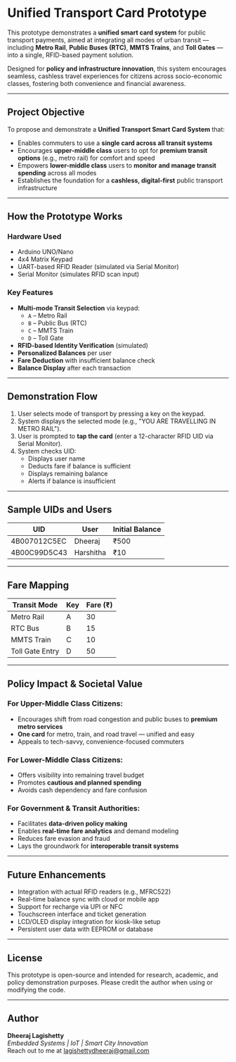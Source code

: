 # Unified Transport Card Prototype

This prototype demonstrates a **unified smart card system** for public transport payments, aimed at integrating all modes of urban transit — including **Metro Rail**, **Public Buses (RTC)**, **MMTS Trains**, and **Toll Gates** — into a single, RFID-based payment solution.

Designed for **policy and infrastructure innovation**, this system encourages seamless, cashless travel experiences for citizens across socio-economic classes, fostering both convenience and financial awareness.

---

## Project Objective

To propose and demonstrate a **Unified Transport Smart Card System** that:

- Enables commuters to use a **single card across all transit systems**
- Encourages **upper-middle class** users to opt for **premium transit options** (e.g., metro rail) for comfort and speed
- Empowers **lower-middle class** users to **monitor and manage transit spending** across all modes
- Establishes the foundation for a **cashless, digital-first** public transport infrastructure

---

##  How the Prototype Works

###  Hardware Used

- Arduino UNO/Nano
- 4x4 Matrix Keypad
- UART-based RFID Reader (simulated via Serial Monitor)
- Serial Monitor (simulates RFID scan input)

###  Key Features

- **Multi-mode Transit Selection** via keypad:
  - `A` – Metro Rail
  - `B` – Public Bus (RTC)
  - `C` – MMTS Train
  - `D` – Toll Gate
- **RFID-based Identity Verification** (simulated)
- **Personalized Balances** per user
- **Fare Deduction** with insufficient balance check
- **Balance Display** after each transaction

---

## Demonstration Flow

1. User selects mode of transport by pressing a key on the keypad.
2. System displays the selected mode (e.g., "YOU ARE TRAVELLING IN METRO RAIL").
3. User is prompted to **tap the card** (enter a 12-character RFID UID via Serial Monitor).
4. System checks UID:
   - Displays user name
   - Deducts fare if balance is sufficient
   - Displays remaining balance
   - Alerts if balance is insufficient

---

##  Sample UIDs and Users

| UID             | User       | Initial Balance |
|----------------|------------|-----------------|
| 4B007012C5EC    | Dheeraj    | ₹500            |
| 4B00C99D5C43    | Harshitha  | ₹10             |

---

##  Fare Mapping

| Transit Mode      | Key | Fare (₹) |
|-------------------|-----|----------|
| Metro Rail        | A   | 30       |
| RTC Bus           | B   | 15       |
| MMTS Train        | C   | 10       |
| Toll Gate Entry   | D   | 50       |

---

##  Policy Impact & Societal Value

### For Upper-Middle Class Citizens:
- Encourages shift from road congestion and public buses to **premium metro services**
- **One card** for metro, train, and road travel — unified and easy
- Appeals to tech-savvy, convenience-focused commuters

### For Lower-Middle Class Citizens:
- Offers visibility into remaining travel budget
- Promotes **cautious and planned spending**
- Avoids cash dependency and fare confusion

### For Government & Transit Authorities:
- Facilitates **data-driven policy making**
- Enables **real-time fare analytics** and demand modeling
- Reduces fare evasion and fraud
- Lays the groundwork for **interoperable transit systems**

---

##  Future Enhancements

- Integration with actual RFID readers (e.g., MFRC522)
- Real-time balance sync with cloud or mobile app
- Support for recharge via UPI or NFC
- Touchscreen interface and ticket generation
- LCD/OLED display integration for kiosk-like setup
- Persistent user data with EEPROM or database

---

## License

This prototype is open-source and intended for research, academic, and policy demonstration purposes. Please credit the author when using or modifying the code.

---

##  Author

**Dheeraj Lagishetty**  
*Embedded Systems | IoT | Smart City Innovation*  
Reach out to me at lagishettydheeraj@gmail.com


